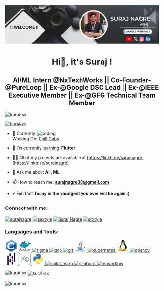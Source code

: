 ![logo](https://github.com/kurai-sx/kurai-sx/blob/main/LinkedIn%20Banner.jpg)
<h1 align="center">Hi👋, it's Suraj !</h1>
<p>
      <h2 align="center">AI/ML Intern @NxTexhWorks || Co-Founder-@PureLoop || Ex-@Google DSC Lead || Ex-@IEEE Executive Member || Ex-@GFG Technical Team Member</h2>
</p>

<p align="left"> <img src="https://komarev.com/ghpvc/?username=kurai-sx&label=Profile%20views&color=0e75b6&style=flat" alt="kurai-sx" /> </p>

<p align="left"> <a href="https://github.com/ryo-ma/github-profile-trophy"><img src="https://github-profile-trophy.vercel.app/?username=kurai-sx" alt="kurai-sx" /></a> </p>

<img align="right" alt="coding" width="400" src="https://user-images.githubusercontent.com/55389276/140866485-8fb1c876-9a8f-4d6a-98dc-08c4981eaf70.gif">

- 🔭 Currently Working On: [Chill Cabs](https://github.com/kurai-sx/Creating-Generative-Adversarial-Network-GAN](https://github.com/kurai-sx/Chill-Cabs))

- 🌱 I’m currently learning: **Flutter**

- 👨‍💻 All of my projects are available at [https://linktr.ee/surajnagre](https://linktr.ee/surajnagre)

- 💬 Ask me about **AI , ML**

- 📫 How to reach me: **surajnagre30@gmail.com**

- ⚡ Fun fact **Today is the youngest you ever will be again :)**

<h3 align="left">Connect with me:</h3>
<p align="left">
<a href="https://linkedin.com/in/surajnagre" target="blank"><img align="center" src="https://raw.githubusercontent.com/rahuldkjain/github-profile-readme-generator/master/src/images/icons/Social/linked-in-alt.svg" alt="surajnagre" height="30" width="40" /></a>
<a href="https://instagram.com/snxtyle" target="blank"><img align="center" src="https://raw.githubusercontent.com/rahuldkjain/github-profile-readme-generator/master/src/images/icons/Social/instagram.svg" alt="snxtyle" height="30" width="40" /></a>
<a href="https://x.com/Suraj_Nagre_" target="blank"><img align="center" src="https://raw.githubusercontent.com/rahuldkjain/github-profile-readme-generator/master/src/images/icons/Social/twitter.svg" alt="Suraj Nagre" height="30" width="40" /></a>
<a href="https://www.youtube.com/c/srxtyle" target="blank"><img align="center" src="https://raw.githubusercontent.com/rahuldkjain/github-profile-readme-generator/master/src/images/icons/Social/youtube.svg" alt="srxtyle" height="30" width="40" /></a>
</p>

<h3 align="left">Languages and Tools:</h3>
<p align="left"> <a href="https://www.cprogramming.com/" target="_blank" rel="noreferrer"> <img src="https://raw.githubusercontent.com/devicons/devicon/master/icons/c/c-original.svg" alt="c" width="40" height="40"/> </a> <a href="https://www.docker.com/" target="_blank" rel="noreferrer"> <img src="https://raw.githubusercontent.com/devicons/devicon/master/icons/docker/docker-original-wordmark.svg" alt="docker" width="40" height="40"/> </a> <a href="https://www.figma.com/" target="_blank" rel="noreferrer"> <img src="https://www.vectorlogo.zone/logos/figma/figma-icon.svg" alt="figma" width="40" height="40"/> </a> <a href="https://cloud.google.com" target="_blank" rel="noreferrer"> <img src="https://www.vectorlogo.zone/logos/google_cloud/google_cloud-icon.svg" alt="gcp" width="40" height="40"/> </a> <a href="https://git-scm.com/" target="_blank" rel="noreferrer"> <img src="https://www.vectorlogo.zone/logos/git-scm/git-scm-icon.svg" alt="git" width="40" height="40"/> </a> <a href="https://www.java.com" target="_blank" rel="noreferrer"> <img src="https://raw.githubusercontent.com/devicons/devicon/master/icons/java/java-original.svg" alt="java" width="40" height="40"/> </a> <a href="https://kubernetes.io" target="_blank" rel="noreferrer"> <img src="https://www.vectorlogo.zone/logos/kubernetes/kubernetes-icon.svg" alt="kubernetes" width="40" height="40"/> </a> <a href="https://www.linux.org/" target="_blank" rel="noreferrer"> <img src="https://raw.githubusercontent.com/devicons/devicon/master/icons/linux/linux-original.svg" alt="linux" width="40" height="40"/> </a> <a href="https://opencv.org/" target="_blank" rel="noreferrer"> <img src="https://www.vectorlogo.zone/logos/opencv/opencv-icon.svg" alt="opencv" width="40" height="40"/> </a> <a href="https://pandas.pydata.org/" target="_blank" rel="noreferrer"> <img src="https://raw.githubusercontent.com/devicons/devicon/2ae2a900d2f041da66e950e4d48052658d850630/icons/pandas/pandas-original.svg" alt="pandas" width="40" height="40"/> </a> <a href="https://www.photoshop.com/en" target="_blank" rel="noreferrer"> <img src="https://raw.githubusercontent.com/devicons/devicon/master/icons/photoshop/photoshop-line.svg" alt="photoshop" width="40" height="40"/> </a> <a href="https://www.python.org" target="_blank" rel="noreferrer"> <img src="https://raw.githubusercontent.com/devicons/devicon/master/icons/python/python-original.svg" alt="python" width="40" height="40"/> </a> <a href="https://scikit-learn.org/" target="_blank" rel="noreferrer"> <img src="https://upload.wikimedia.org/wikipedia/commons/0/05/Scikit_learn_logo_small.svg" alt="scikit_learn" width="40" height="40"/> </a> <a href="https://seaborn.pydata.org/" target="_blank" rel="noreferrer"> <img src="https://seaborn.pydata.org/_images/logo-mark-lightbg.svg" alt="seaborn" width="40" height="40"/> </a> <a href="https://www.tensorflow.org" target="_blank" rel="noreferrer"> <img src="https://www.vectorlogo.zone/logos/tensorflow/tensorflow-icon.svg" alt="tensorflow" width="40" height="40"/> </a> </p>

<p><img align="left" src="https://github-readme-stats.vercel.app/api/top-langs?username=kurai-sx&show_icons=true&locale=en&layout=compact" alt="kurai-sx" /></p>

<p>&nbsp;<img align="center" src="https://github-readme-stats.vercel.app/api?username=kurai-sx&show_icons=true&locale=en" alt="kurai-sx" /></p>

<p><img align="center" src="https://github-readme-streak-stats.herokuapp.com/?user=kurai-sx&" alt="kurai-sx" /></p>
